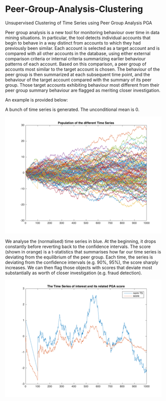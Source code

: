 # Peer-Group-Analysis-Clustering
Unsupervised Clustering of Time Series using Peer Group Analysis PGA

Peer group analysis is a new tool for monitoring behaviour over time in data mining
situations. In particular, the tool detects individual accounts that begin to behave in a 
way distinct from accounts to which they had previously been similar. Each account is
selected as a target account and is compared with all other accounts in the database, using
either external comparison criteria or internal criteria summarizing earlier behaviour
patterns of each account. Based on this comparison, a peer group of accounts most
similar to the target account is chosen. The behaviour of the peer group is then
summarized at each subsequent time point, and the behaviour of the target account
compared with the summary of its peer group. Those target accounts exhibiting
behaviour most different from their peer group summary behaviour are flagged as
meriting closer investigation. 

An example is provided below:

A bunch of time series is generated. The unconditional mean is 0.

<center>
<img src="fig1.png" width="512">
</center>

We analyse the (normalised) time series in blue. At the beginning, it drops constantly before reverting back to the confidence intervals.
The score (shown in orange) is a t-statistics that summarises how far our time series is deviating from the equilibrium of the peer group.
Each time, the series is deviating from the confidence intervals (e.g. 90%, 95%), the score sharply increases. We can then flag those objects
with scores that deviate most substantially as worth of closer investigation (e.g. fraud detection).

<center>
<img src="fig2.png" align="center" width="512">
</center>